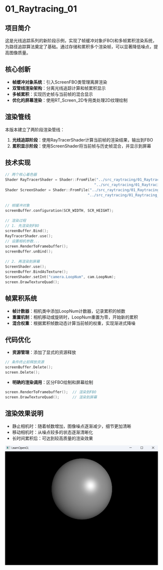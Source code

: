 # 01_Raytracing_01

## 项目简介
这是光线追踪系列的新阶段示例，实现了帧缓冲对象(FBO)和多帧累积渲染系统，为路径追踪算法奠定了基础。通过存储和累积多个渲染帧，可以显著降低噪点，提高图像质量。

## 核心创新
- **帧缓冲对象系统**：引入ScreenFBO类管理离屏渲染
- **双管线渲染架构**：分离光线追踪计算和帧累积显示
- **多帧累积**：实现历史帧与当前帧的混合显示
- **优化的屏幕渲染**：使用RT_Screen_2D专用类处理2D纹理绘制

## 渲染管线
本版本建立了两阶段渲染管线：
1. **光线追踪阶段**：使用RayTracerShader计算当前帧的渲染结果，输出到FBO
2. **累积显示阶段**：使用ScreenShader将当前帧与历史帧混合，并显示到屏幕

## 技术实现
```cpp
// 两个核心着色器
Shader RayTracerShader = Shader::FromFile("../src_raytracing/01_Raytracing_01/shader/RayTracerVertexShader.glsl", 
                                         "../src_raytracing/01_Raytracing_01/shader/RayTracerFragmentShader.glsl");
Shader ScreenShader = Shader::FromFile("../src_raytracing/01_Raytracing_01/shader/ScreenVertexShader.glsl", 
                                      "../src_raytracing/01_Raytracing_01/shader/ScreenFragmentShader.glsl");

// 帧缓冲对象
screenBuffer.configuration(SCR_WIDTH, SCR_HEIGHT);

// 渲染过程
// 1. 先渲染到FBO
screenBuffer.Bind();
RayTracerShader.use();
// 设置相机参数...
screen.RenderToFramebuffer();
screenBuffer.unBind();

// 2. 再渲染到屏幕
ScreenShader.use();
screenBuffer.BindAsTexture();
ScreenShader.setInt("camera.LoopNum", cam.LoopNum);
screen.DrawTextureQuad();
```

## 帧累积系统
- **帧计数器**：相机类中添加LoopNum计数器，记录累积的帧数
- **重置机制**：相机移动或旋转时，LoopNum重置为零，开始新的累积
- **混合权重**：根据累积帧数动态计算当前帧的权重，实现渐进式降噪

## 代码优化
- **资源管理**：添加了显式的资源释放
```cpp
// 条件终止前释放资源
screenBuffer.Delete();
screen.Delete();
```

- **明确的渲染调用**：区分FBO绘制和屏幕绘制
```cpp
screen.RenderToFramebuffer();  // 渲染到FBO
screen.DrawTextureQuad();      // 渲染到屏幕
```

## 渲染效果说明
- 静止相机时：随着帧数增加，图像噪点逐渐减少，细节更加清晰
- 移动相机时：从噪点较多的状态逐渐清晰化
- 长时间累积后：可达到较高质量的渲染效果

![image-20250519193242595](./assets/image-20250519193242595.png)
